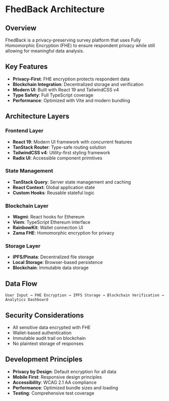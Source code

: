 # FhedBack Architecture

## Overview
FhedBack is a privacy-preserving survey platform that uses Fully Homomorphic Encryption (FHE) to ensure respondent privacy while still allowing for meaningful data analysis.

## Key Features
- **Privacy-First**: FHE encryption protects respondent data
- **Blockchain Integration**: Decentralized storage and verification
- **Modern UI**: Built with React 19 and TailwindCSS v4
- **Type Safety**: Full TypeScript coverage
- **Performance**: Optimized with Vite and modern bundling

## Architecture Layers

### Frontend Layer
- **React 19**: Modern UI framework with concurrent features
- **TanStack Router**: Type-safe routing solution
- **TailwindCSS v4**: Utility-first styling framework
- **Radix UI**: Accessible component primitives

### State Management
- **TanStack Query**: Server state management and caching
- **React Context**: Global application state
- **Custom Hooks**: Reusable stateful logic

### Blockchain Layer
- **Wagmi**: React hooks for Ethereum
- **Viem**: TypeScript Ethereum interface
- **RainbowKit**: Wallet connection UI
- **Zama FHE**: Homomorphic encryption for privacy

### Storage Layer
- **IPFS/Pinata**: Decentralized file storage
- **Local Storage**: Browser-based persistence
- **Blockchain**: Immutable data storage

## Data Flow

```
User Input → FHE Encryption → IPFS Storage → Blockchain Verification → Analytics Dashboard
```

## Security Considerations
- All sensitive data encrypted with FHE
- Wallet-based authentication
- Immutable audit trail on blockchain
- No plaintext storage of responses

## Development Principles
- **Privacy by Design**: Default encryption for all data
- **Mobile First**: Responsive design principles
- **Accessibility**: WCAG 2.1 AA compliance
- **Performance**: Optimized bundle sizes and loading
- **Testing**: Comprehensive test coverage
